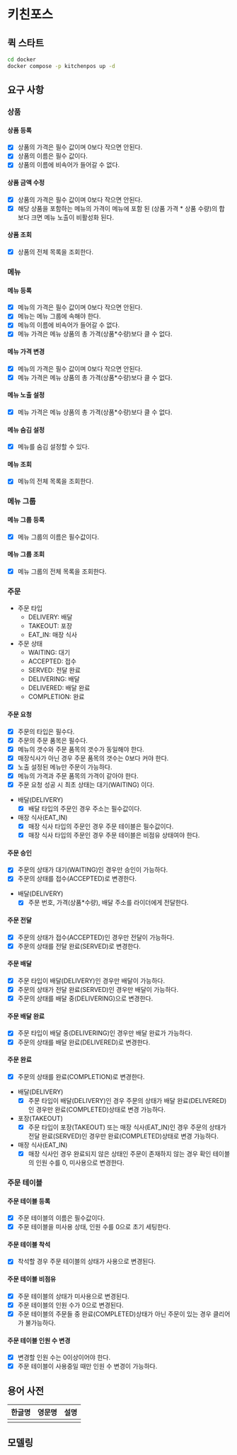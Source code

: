 # 키친포스

## 퀵 스타트

```sh
cd docker
docker compose -p kitchenpos up -d
```

## 요구 사항

### 상품

#### 상품 등록
- [x] 상품의 가격은 필수 값이며 0보다 작으면 안된다.
- [x] 상품의 이름은 필수 값이다.
- [x] 상품의 이름에 비속어가 들어갈 수 없다.

#### 상품 금액 수정

- [x] 상품의 가격은 필수 값이며 0보다 작으면 안된다.
- [x] 해당 상품을 포함하는 메뉴의 가격이 메뉴에 포함 된 (상품 가격 * 상품 수량)의 합보다 크면 메뉴 노출이 비활성화 된다.

#### 상품 조회

- [x] 상품의 전체 목록을 조회한다.

### 메뉴

#### 메뉴 등록

- [x] 메뉴의 가격은 필수 값이며 0보다 작으면 안된다.
- [x] 메뉴는 메뉴 그룹에 속해야 한다.
- [x] 메뉴의 이름에 비속어가 들어갈 수 없다.
- [x] 메뉴 가격은 메뉴 상품의 총 가격(상품*수량)보다 클 수 없다.

#### 메뉴 가격 변경

- [x] 메뉴의 가격은 필수 값이며 0보다 작으면 안된다.
- [x] 메뉴 가격은 메뉴 상품의 총 가격(상품*수량)보다 클 수 없다.

#### 메뉴 노출 설정

- [x] 메뉴 가격은 메뉴 상품의 총 가격(상품*수량)보다 클 수 없다.

#### 메뉴 숨김 설정

- [x] 메뉴를 숨김 설정할 수 있다.

#### 메뉴 조회

- [x] 메뉴의 전체 목록을 조회한다.

### 메뉴 그룹

#### 메뉴 그룹 등록

- [x] 메뉴 그룹의 이름은 필수값이다.

#### 메뉴 그룹 조회

- [x] 메뉴 그룹의 전체 목록을 조회한다.

### 주문
- 주문 타입
  - DELIVERY: 배달
  - TAKEOUT: 포장
  - EAT_IN: 매장 식사
- 주문 상태
  - WAITING: 대기
  - ACCEPTED: 접수
  - SERVED: 전달 완료
  - DELIVERING: 배달
  - DELIVERED: 배달 완료
  - COMPLETION: 완료

#### 주문 요청

- [x] 주문의 타입은 필수다.
- [x] 주문의 주문 품목은 필수다.
- [x] 메뉴의 갯수와 주문 품목의 갯수가 동일해야 한다.
- [x] 매장식사가 아닌 경우 주문 품목의 갯수는 0보다 커야 한다.
- [x] 노출 설정된 메뉴만 주문이 가능하다.
- [x] 메뉴의 가격과 주문 품목의 가격이 같아야 한다.
- [x] 주문 요청 성공 시 최초 상태는 대기(WAITING) 이다.
- 배달(DELIVERY)
  - [x] 배달 타입의 주문인 경우 주소는 필수값이다.
- 매장 식사(EAT_IN)
  - [x] 매장 식사 타입의 주문인 경우 주문 테이블은 필수값이다.
  - [x] 매장 식사 타입의 주문인 경우 주문 테이블은 비점유 상태여야 한다.

#### 주문 승인

- [x] 주문의 상태가 대기(WAITING)인 경우만 승인이 가능하다.
- [x] 주문의 상태를 접수(ACCEPTED)로 변경한다.
- 배달(DELIVERY)
  - [x] 주문 번호, 가격(상품*수량), 배달 주소를 라이더에게 전달한다.

#### 주문 전달

- [x] 주문의 상태가 접수(ACCEPTED)인 경우만 전달이 가능하다.
- [x] 주문의 상태를 전달 완료(SERVED)로 변경한다.

#### 주문 배달

- [x] 주문 타입이 배달(DELIVERY)인 경우만 배달이 가능하다.
- [x] 주문의 상태가 전달 완료(SERVED)인 경우만 배달이 가능하다.
- [x] 주문의 상태를 배달 중(DELIVERING)으로 변경한다.

#### 주문 배달 완료

- [x] 주문 타입이 배달 중(DELIVERING)인 경우만 배달 완료가 가능하다.
- [x] 주문의 상태를 배달 완료(DELIVERED)로 변경한다.

#### 주문 완료

- [x] 주문의 상태를 완료(COMPLETION)로 변경한다.
- 배달(DELIVERY)
  - [x] 주문 타입이 배달(DELIVERY)인 경우 주문의 상태가 배달 완료(DELIVERED)인 경우만 완료(COMPLETED)상태로 변경 가능하다.
- 포장(TAKEOUT)
  - [x] 주문 타입이 포장(TAKEOUT) 또는 매장 식사(EAT_IN)인 경우 주문의 상태가 전달 완료(SERVED)인 경우만 완료(COMPLETED)상태로 변경 가능하다.
- 매장 식사(EAT_IN)
  - [x] 매장 식사인 경우 완료되지 않은 상태인 주문이 존재하지 않는 경우 확인 테이블의 인원 수를 0, 미사용으로 변경한다.

### 주문 테이블

#### 주문 테이블 등록

- [x] 주문 테이블의 이름은 필수값이다.
- [X] 주문 테이블을 미사용 상태, 인원 수를 0으로 초기 세팅한다.

#### 주문 테이블 착석

- [x] 착석할 경우 주문 테이블의 상태가 사용으로 변경된다.

#### 주문 테이블 비점유

- [x] 주문 테이블의 상태가 미사용으로 변경된다.
- [x] 주문 테이블의 인원 수가 0으로 변경된다.
- [x] 주문 테이블의 주문들 중 완료(COMPLETED)상태가 아닌 주문이 있는 경우 클리어가 불가능하다.

#### 주문 테이블 인원 수 변경

- [x] 변경할 인원 수는 0이상이어야 한다.
- [x] 주문 테이블이 사용중일 때만 인원 수 변경이 가능하다.

## 용어 사전

| 한글명 | 영문명 | 설명 |
| --- | --- | --- |
|  |  |  |

## 모델링
